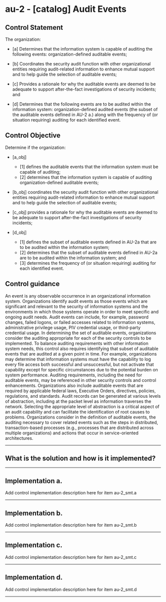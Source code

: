 # au-2 - \[catalog\] Audit Events

## Control Statement

The organization:

- \[a\] Determines that the information system is capable of auditing the following events: organization-defined auditable events;

- \[b\] Coordinates the security audit function with other organizational entities requiring audit-related information to enhance mutual support and to help guide the selection of auditable events;

- \[c\] Provides a rationale for why the auditable events are deemed to be adequate to support after-the-fact investigations of security incidents; and

- \[d\] Determines that the following events are to be audited within the information system: organization-defined audited events (the subset of the auditable events defined in AU-2 a.) along with the frequency of (or situation requiring) auditing for each identified event.

## Control Objective

Determine if the organization:

- \[a_obj\]

  - \[1\] defines the auditable events that the information system must be capable of auditing;
  - \[2\] determines that the information system is capable of auditing organization-defined auditable events;

- \[b_obj\] coordinates the security audit function with other organizational entities requiring audit-related information to enhance mutual support and to help guide the selection of auditable events;

- \[c_obj\] provides a rationale for why the auditable events are deemed to be adequate to support after-the-fact investigations of security incidents;

- \[d_obj\]

  - \[1\] defines the subset of auditable events defined in AU-2a that are to be audited within the information system;
  - \[2\] determines that the subset of auditable events defined in AU-2a are to be audited within the information system; and
  - \[3\] determines the frequency of (or situation requiring) auditing for each identified event.

## Control guidance

An event is any observable occurrence in an organizational information system. Organizations identify audit events as those events which are significant and relevant to the security of information systems and the environments in which those systems operate in order to meet specific and ongoing audit needs. Audit events can include, for example, password changes, failed logons, or failed accesses related to information systems, administrative privilege usage, PIV credential usage, or third-party credential usage. In determining the set of auditable events, organizations consider the auditing appropriate for each of the security controls to be implemented. To balance auditing requirements with other information system needs, this control also requires identifying that subset of auditable events that are audited at a given point in time. For example, organizations may determine that information systems must have the capability to log every file access both successful and unsuccessful, but not activate that capability except for specific circumstances due to the potential burden on system performance. Auditing requirements, including the need for auditable events, may be referenced in other security controls and control enhancements. Organizations also include auditable events that are required by applicable federal laws, Executive Orders, directives, policies, regulations, and standards. Audit records can be generated at various levels of abstraction, including at the packet level as information traverses the network. Selecting the appropriate level of abstraction is a critical aspect of an audit capability and can facilitate the identification of root causes to problems. Organizations consider in the definition of auditable events, the auditing necessary to cover related events such as the steps in distributed, transaction-based processes (e.g., processes that are distributed across multiple organizations) and actions that occur in service-oriented architectures.

______________________________________________________________________

## What is the solution and how is it implemented?

<!-- Please leave this section blank and enter implementation details in the parts below. -->

______________________________________________________________________

## Implementation a.

Add control implementation description here for item au-2_smt.a

______________________________________________________________________

## Implementation b.

Add control implementation description here for item au-2_smt.b

______________________________________________________________________

## Implementation c.

Add control implementation description here for item au-2_smt.c

______________________________________________________________________

## Implementation d.

Add control implementation description here for item au-2_smt.d

______________________________________________________________________
